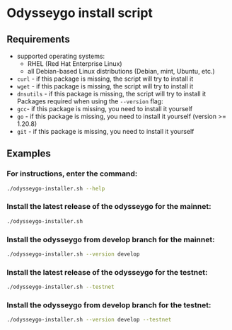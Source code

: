 # Odysseygo install script

## Requirements
- supported operating systems: 
    - RHEL (Red Hat Enterprise Linux)
    - all Debian-based Linux distributions (Debian, mint, Ubuntu, etc.)
- `curl` - if this package is missing, the script will try to install it
- `wget` - if this package is missing, the script will try to install it
- `dnsutils` - if this package is missing, the script will try to install it
Packages required when using the `--version` flag:
- `gcc`- if this package is missing, you need to install it yourself
- `go` - if this package is missing, you need to install it yourself (version >= 1.20.8)
- `git` - if this package is missing, you need to install it yourself

## Examples
### For instructions, enter the command:
```bash
./odysseygo-installer.sh --help
```

### Install the latest release of the odysseygo for the mainnet:
```bash
./odysseygo-installer.sh
```

### Install the odysseygo from develop branch for the mainnet:
```bash
./odysseygo-installer.sh --version develop
```

### Install the latest release of the odysseygo for the testnet:
```bash
./odysseygo-installer.sh --testnet
```

### Install the odysseygo from develop branch for the testnet:
```bash
./odysseygo-installer.sh --version develop --testnet
```
